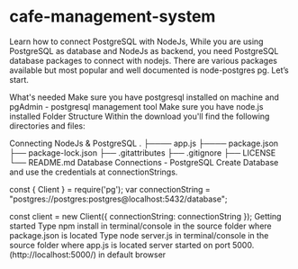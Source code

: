 # cafe-management-system
Learn how to connect PostgreSQL with NodeJs, While you are using PostgreSQL as database and NodeJs as backend, you need PostgreSQL database packages to connect with nodejs. There are various packages available but most popular and well documented is node-postgres pg. Let’s start.

What's needed
Make sure you have postgresql installed on machine and pgAdmin - postgresql management tool
Make sure you have node.js installed
Folder Structure
Within the download you'll find the following directories and files:

Connecting NodeJs & PostgreSQL
.
├──── app.js
├──── package.json
├── package-lock.json
├── .gitattributes
├── .gitignore
├── LICENSE
└── README.md
Database Connections - PostgreSQL
Create Database and use the credentials at connectionStrings.

const { Client } = require('pg');
var connectionString = "postgres://postgres:postgres@localhost:5432/database";

const client = new Client({
    connectionString: connectionString
});
Getting started
Type npm install in terminal/console in the source folder where package.json is located
Type node server.js in terminal/console in the source folder where app.js is located
server started on port 5000. (http://localhost:5000/) in default browser
